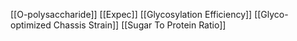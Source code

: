 [[O-polysaccharide]]
[[Expec]]
[[Glycosylation Efficiency]]
[[Glyco-optimized Chassis Strain]]
[[Sugar To Protein Ratio]]

